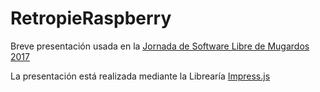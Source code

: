 # RetropieRaspberry
Breve presentación usada en la <a href="http://www.comunidadeozulo.org/xornada">Jornada de Software Libre de Mugardos 2017</a>
<br>

La presentación está realizada mediante la Librearía <a href="https://github.com/impress/impress.js/blob/master/index.html">Impress.js</a>

